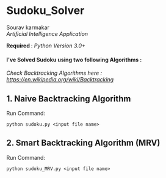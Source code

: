 # Sudoku_Solver

Sourav karmakar<br>
_Artificial Intelligence Application_

<b>Required </b>: _Python Version 3.0+_

<h4>I've Solved Sudoku using two following Algorithms : </h4>

 _Check Backtracking Algorithms here :  https://en.wikipedia.org/wiki/Backtracking_

## 1. Naive Backtracking Algorithm

Run Command:

    python sudoku.py <input file name>

## 2. Smart Backtracking Algorithm (MRV)

Run Command:

    python sudoku_MRV.py <input file name>
